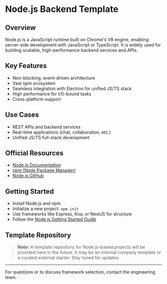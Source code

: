 # Node.js Backend Template

## Overview
Node.js is a JavaScript runtime built on Chrome's V8 engine, enabling server-side development with JavaScript or TypeScript. It is widely used for building scalable, high-performance backend services and APIs.

## Key Features
- Non-blocking, event-driven architecture
- Vast npm ecosystem
- Seamless integration with Electron for unified JS/TS stack
- High performance for I/O-bound tasks
- Cross-platform support

## Use Cases
- REST APIs and backend services
- Real-time applications (chat, collaboration, etc.)
- Unified JS/TS full-stack development

## Official Resources
- [Node.js Documentation](https://nodejs.org/en/docs/)
- [npm (Node Package Manager)](https://www.npmjs.com/)
- [Node.js GitHub](https://github.com/nodejs/node)

## Getting Started
- Install Node.js and npm
- Initialize a new project: `npm init`
- Use frameworks like Express, Koa, or NestJS for structure
- Follow the [Node.js Getting Started Guide](https://nodejs.dev/en/learn/)

## Template Repository
> **Note:** A template repository for Node.js-based projects will be provided here in the future. It may be an internal company template or a curated external starter. Stay tuned for updates.

---
For questions or to discuss framework selection, contact the engineering team.
